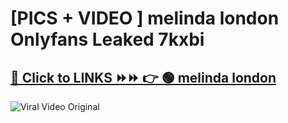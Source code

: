 
 # [PICS + VIDEO ] melinda london Onlyfans Leaked 7kxbi

## <h2><a href="https://clipsfans.com/melinda_london&ref=git">🔗 Click to LINKS ⏩⏩ 👉 🟢 melinda london </a></h2>

<a href="https://clipsfans.com/melinda_london&ref=git" rel="nofollow" data-target="animated-image.originalLink"><img src="https://i.ibb.co.com/xMMVF88/686577567.gif" alt="Viral Video Original" style="max-width: 100%; display: inline-block;" data-target="animated-image.originalImage"></a>

